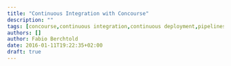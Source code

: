 ```yaml
---
title: "Continuous Integration with Concourse"
description: ""
tags: [concourse,continuous integration,continuous deployment,pipelines]
authors: []
author: Fabio Berchtold
date: 2016-01-11T19:22:35+02:00
draft: true
---
```

